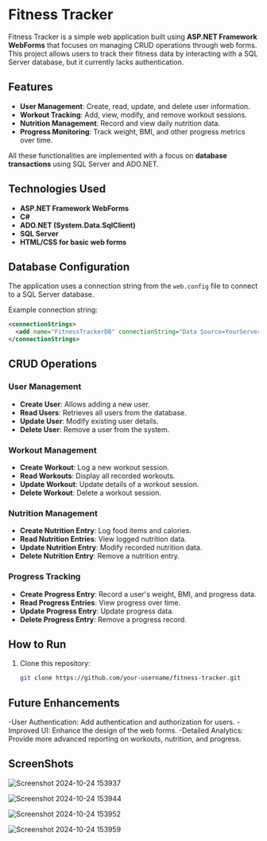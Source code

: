 # Fitness Tracker

Fitness Tracker is a simple web application built using **ASP.NET Framework WebForms** that focuses on managing CRUD operations through web forms. This project allows users to track their fitness data by interacting with a SQL Server database, but it currently lacks authentication.

## Features

- **User Management**: Create, read, update, and delete user information.
- **Workout Tracking**: Add, view, modify, and remove workout sessions.
- **Nutrition Management**: Record and view daily nutrition data.
- **Progress Monitoring**: Track weight, BMI, and other progress metrics over time.
  
All these functionalities are implemented with a focus on **database transactions** using SQL Server and ADO.NET.

## Technologies Used

- **ASP.NET Framework WebForms**
- **C#**
- **ADO.NET (System.Data.SqlClient)**
- **SQL Server**
- **HTML/CSS for basic web forms**

## Database Configuration

The application uses a connection string from the `web.config` file to connect to a SQL Server database.

Example connection string:
```xml
<connectionStrings>
  <add name="FitnessTrackerDB" connectionString="Data Source=YourServer;Initial Catalog=FitnessTrackerDB;Integrated Security=True" />
</connectionStrings>
```

## CRUD Operations

### User Management
- **Create User**: Allows adding a new user.
- **Read Users**: Retrieves all users from the database.
- **Update User**: Modify existing user details.
- **Delete User**: Remove a user from the system.

### Workout Management
- **Create Workout**: Log a new workout session.
- **Read Workouts**: Display all recorded workouts.
- **Update Workout**: Update details of a workout session.
- **Delete Workout**: Delete a workout session.

### Nutrition Management
- **Create Nutrition Entry**: Log food items and calories.
- **Read Nutrition Entries**: View logged nutrition data.
- **Update Nutrition Entry**: Modify recorded nutrition data.
- **Delete Nutrition Entry**: Remove a nutrition entry.

### Progress Tracking
- **Create Progress Entry**: Record a user's weight, BMI, and progress data.
- **Read Progress Entries**: View progress over time.
- **Update Progress Entry**: Update progress data.
- **Delete Progress Entry**: Remove a progress record.


## How to Run

1. Clone this repository:
   ```bash
   git clone https://github.com/your-username/fitness-tracker.git
   ````
## Future Enhancements
-User Authentication: Add authentication and authorization for users.
-Improved UI: Enhance the design of the web forms.
-Detailed Analytics: Provide more advanced reporting on workouts, nutrition, and progress.

## ScreenShots
![Screenshot 2024-10-24 153937](https://github.com/user-attachments/assets/80d3e6b6-8396-4fbe-8654-22da49ae0ae2)

![Screenshot 2024-10-24 153944](https://github.com/user-attachments/assets/92af7abb-2eac-4ec3-aa8b-8dc548fbf65f)

![Screenshot 2024-10-24 153952](https://github.com/user-attachments/assets/295fb909-0b3d-4101-b211-3f087b367268)

![Screenshot 2024-10-24 153959](https://github.com/user-attachments/assets/d7644d2e-ed8a-409b-b735-9fb3fd144385)

